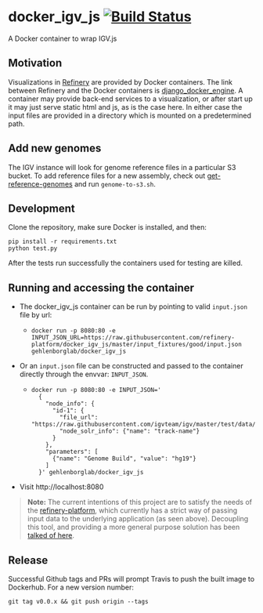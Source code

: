 # docker_igv_js [![Build Status](https://travis-ci.org/refinery-platform/docker_igv_js.svg?branch=master)](https://travis-ci.org/refinery-platform/docker_igv_js)

A Docker container to wrap IGV.js

## Motivation

Visualizations in [Refinery](https://github.com/refinery-platform/) are provided by Docker containers.
The link between Refinery and the Docker containers is [django_docker_engine](https://github.com/refinery-platform/django_docker_engine).
A container may provide back-end services to a visualization, or after start up it may just serve static html and js,
as is the case here. In either case the input files are provided in a directory which is mounted on a predetermined path.

## Add new genomes

The IGV instance will look for genome reference files in a particular S3 bucket. To add reference files for a new assembly,
check out [get-reference-genomes](https://github.com/refinery-platform/get-reference-genomes) and run `genome-to-s3.sh`.

## Development

Clone the repository, make sure Docker is installed, and then:

```
pip install -r requirements.txt
python test.py
```

After the tests run successfully the containers used for testing are killed.

## Running and accessing the container

- The docker_igv_js container can be run by pointing to valid `input.json` file by url: 
    - `docker run -p 8080:80 -e INPUT_JSON_URL=https://raw.githubusercontent.com/refinery-platform/docker_igv_js/master/input_fixtures/good/input.json gehlenborglab/docker_igv_js`

- Or an `input.json` file can be constructed and passed to the container directly through the envvar: `INPUT_JSON`.
  - ```
    docker run -p 8080:80 -e INPUT_JSON='
      {
        "node_info": {
          "id-1": {
            "file_url": "https://raw.githubusercontent.com/igvteam/igv/master/test/data/bed/intervalTest.bed",
            "node_solr_info": {"name": "track-name"}
          }
        },
        "parameters": [
          {"name": "Genome Build", "value": "hg19"}
        ]
      }' gehlenborglab/docker_igv_js
    ```

- Visit http://localhost:8080


> **Note:** The current intentions of this project are to satisfy the needs of the [refinery-platform](https://github.com/refinery-platform/refinery-platform), which currently has a strict way of passing input data to the underlying application (as seen above). Decoupling this tool, and providing a more general purpose solution has been [talked of here](https://github.com/refinery-platform/docker_igv_js/issues/29#issuecomment-431904804).

## Release

Successful Github tags and PRs will prompt Travis to push the built image to Dockerhub. For a new version number:

```
git tag v0.0.x && git push origin --tags
```
